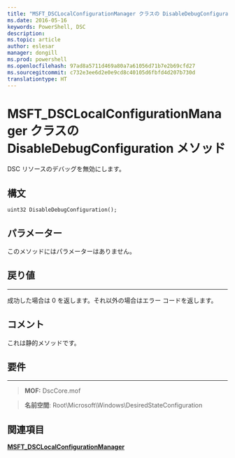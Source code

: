 ```yaml
---
title: "MSFT_DSCLocalConfigurationManager クラスの DisableDebugConfiguration メソッド"
ms.date: 2016-05-16
keywords: PowerShell, DSC
description: 
ms.topic: article
author: eslesar
manager: dongill
ms.prod: powershell
ms.openlocfilehash: 97ad8a5711d469a80a7a61056d71b7e2b69cfd27
ms.sourcegitcommit: c732e3ee6d2e0e9cd8c40105d6fbfd4d207b730d
translationtype: HT
---
```

# <a name="disabledebugconfiguration-method-of-the-msftdsclocalconfigurationmanager-class"></a>MSFT_DSCLocalConfigurationManager クラスの DisableDebugConfiguration メソッド

DSC リソースのデバッグを無効にします。

<a name="syntax"></a>構文
------

```mof
uint32 DisableDebugConfiguration();
```

<a name="parameters"></a>パラメーター
----------

このメソッドにはパラメーターはありません。

## <a name="return-value"></a>戻り値
------------

成功した場合は 0 を返します。それ以外の場合はエラー コードを返します。

## <a name="remarks"></a>コメント

これは静的メソッドです。

## <a name="requirements"></a>要件
------------
>**MOF:** DscCore.mof

>**名前空間**: Root\Microsoft\Windows\DesiredStateConfiguration


## <a name="see-also"></a>関連項目


[**MSFT_DSCLocalConfigurationManager**](msft-dsclocalconfigurationmanager.md)

 

 



